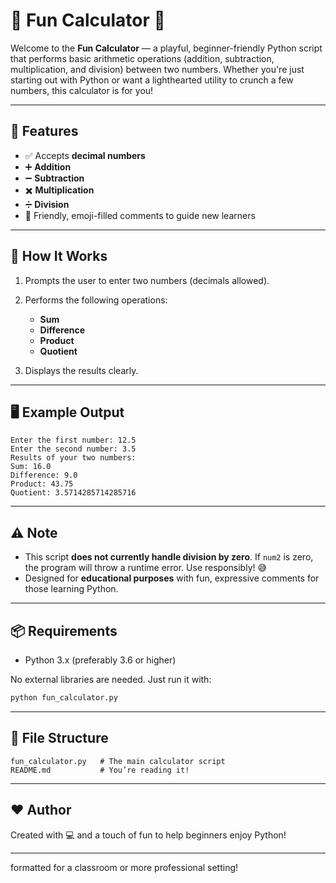 

# 🎉 Fun Calculator 🧮

Welcome to the **Fun Calculator** — a playful, beginner-friendly Python script that performs basic arithmetic operations (addition, subtraction, multiplication, and division) between two numbers. Whether you're just starting out with Python or want a lighthearted utility to crunch a few numbers, this calculator is for you!

---

## 🚀 Features

* ✅ Accepts **decimal numbers**
* ➕ **Addition**
* ➖ **Subtraction**
* ✖️ **Multiplication**
* ➗ **Division**
* 🎈 Friendly, emoji-filled comments to guide new learners

---

## 🧾 How It Works

1. Prompts the user to enter two numbers (decimals allowed).
2. Performs the following operations:

   * **Sum**
   * **Difference**
   * **Product**
   * **Quotient**
3. Displays the results clearly.

---

## 🖥️ Example Output

```
Enter the first number: 12.5
Enter the second number: 3.5
Results of your two numbers:
Sum: 16.0
Difference: 9.0
Product: 43.75
Quotient: 3.5714285714285716
```

---

## ⚠️ Note

* This script **does not currently handle division by zero**. If `num2` is zero, the program will throw a runtime error. Use responsibly! 😅
* Designed for **educational purposes** with fun, expressive comments for those learning Python.

---

## 📦 Requirements

* Python 3.x (preferably 3.6 or higher)

No external libraries are needed. Just run it with:

```bash
python fun_calculator.py
```

---

## 📁 File Structure

```
fun_calculator.py   # The main calculator script
README.md           # You’re reading it!
```

---

## ❤️ Author

Created with 💻 and a touch of fun to help beginners enjoy Python!

---

formatted for a classroom or more professional setting!
